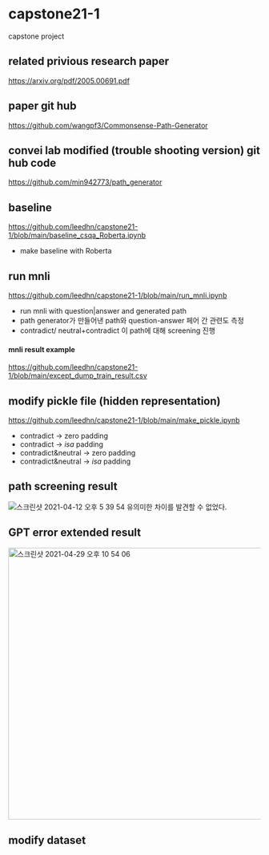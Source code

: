 # capstone21-1
capstone project

## related privious research paper
https://arxiv.org/pdf/2005.00691.pdf

## paper git hub
https://github.com/wangpf3/Commonsense-Path-Generator

## convei lab modified (trouble shooting version) git hub code
https://github.com/min942773/path_generator

## baseline 
https://github.com/leedhn/capstone21-1/blob/main/baseline_csqa_Roberta.ipynb
+ make baseline with Roberta

## run mnli 
https://github.com/leedhn/capstone21-1/blob/main/run_mnli.ipynb
+ run mnli with question|answer and generated path
+ path generator가 만들어낸 path와 question-answer 페어 간 관련도 측정
+ contradict/ neutral+contradict 이 path에 대해 screening 진행

#### mnli result example
https://github.com/leedhn/capstone21-1/blob/main/except_dump_train_result.csv

## modify pickle file (hidden representation)
https://github.com/leedhn/capstone21-1/blob/main/make_pickle.ipynb
+ contradict -> zero padding
+ contradict -> _isa_ padding
+ contradict&neutral -> zero padding
+ contradict&neutral -> _isa_ padding

## path screening result
![스크린샷 2021-04-12 오후 5 39 54](https://user-images.githubusercontent.com/69630288/116567437-95bc1880-a942-11eb-81ee-36199379d045.png)
유의미한 차이를 발견할 수 없었다.

## GPT error extended result
<img width="542" alt="스크린샷 2021-04-29 오후 10 54 06" src="https://user-images.githubusercontent.com/69630288/116562189-eaa96000-a93d-11eb-846d-8ac3a4b03b08.png">

## modify dataset 
